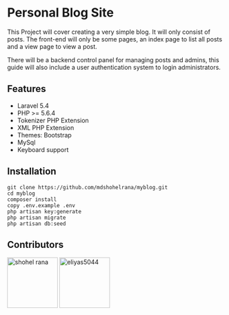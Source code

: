 # Personal Blog Site
This Project will cover creating a very simple blog. It will only consist of posts. The front-end will only be some pages, an index page to list all posts and a view page to view a post.

There will be a backend control panel for managing posts and admins, this guide will also include a user authentication system to login administrators.

## Features
- Laravel 5.4
- PHP >= 5.6.4
- Tokenizer PHP Extension
- XML PHP Extension
- Themes: Bootstrap
- MySql
- Keyboard support

## Installation
```
git clone https://github.com/mdshohelrana/myblog.git
cd myblog
composer install
copy .env.example .env
php artisan key:generate
php artisan migrate
php artisan db:seed
```

## Contributors

[<img alt="shohel rana" src="https://avatars1.githubusercontent.com/u/6725033?v=3&u=ee5df486d864c24c153d9b68bc7fac00b8b29403&s=400" width="117">](https://github.com/mdshohelrana)  [<img alt="eliyas5044" src="https://avatars1.githubusercontent.com/u/13916443?v=3&s=400" width="117">](https://github.com/eliyas5044)

